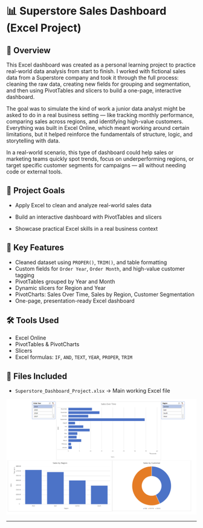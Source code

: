 # 📊 Superstore Sales Dashboard (Excel Project)

## 💼 Overview

This Excel dashboard was created as a personal learning project to practice real-world data analysis from start to finish. I worked with fictional sales data from a Superstore company and took it through the full process: cleaning the raw data, creating new fields for grouping and segmentation, and then using PivotTables and slicers to build a one-page, interactive dashboard.

The goal was to simulate the kind of work a junior data analyst might be asked to do in a real business setting — like tracking monthly performance, comparing sales across regions, and identifying high-value customers. Everything was built in Excel Online, which meant working around certain limitations, but it helped reinforce the fundamentals of structure, logic, and storytelling with data.

In a real-world scenario, this type of dashboard could help sales or marketing teams quickly spot trends, focus on underperforming regions, or target specific customer segments for campaigns — all without needing code or external tools.

## 🎯 Project Goals

- Apply Excel to clean and analyze real-world sales data

- Build an interactive dashboard with PivotTables and slicers

- Showcase practical Excel skills in a real business context

## 📌 Key Features

- Cleaned dataset using `PROPER()`, `TRIM()`, and table formatting
- Custom fields for `Order Year`, `Order Month`, and high-value customer tagging
- PivotTables grouped by Year and Month
- Dynamic slicers for Region and Year
- PivotCharts: Sales Over Time, Sales by Region, Customer Segmentation
- One-page, presentation-ready Excel dashboard

## 🛠️ Tools Used

- Excel Online
- PivotTables & PivotCharts
- Slicers
- Excel formulas: `IF`, `AND`, `TEXT`, `YEAR`, `PROPER`, `TRIM`

## 📁 Files Included

- `Superstore_Dashboard_Project.xlsx` → Main working Excel file

![Dashboard Preview](dashboard-preview.png)

---
